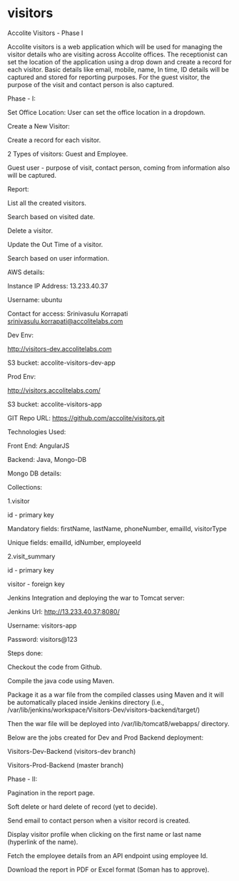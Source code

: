 # visitors

Accolite Visitors - Phase I

Accolite visitors is a web application which will be used for managing the visitor details who are visiting across Accolite offices. The receptionist can set the location of the application using a drop down and create a record for each visitor. Basic details like email, mobile, name, In time, ID details will be captured and stored for reporting purposes. For the guest visitor, the purpose of the visit and contact person is also captured. 


Phase - I:

Set Office Location: User can set the office location in a dropdown.

Create a New Visitor:

Create a record for each visitor. 

2 Types of visitors: Guest and Employee. 

Guest user - purpose of visit, contact person, coming from information also will be captured.


Report:

List all the created visitors.

Search based on visited date.

Delete a visitor.

Update the Out Time of a visitor.

Search based on user information.


AWS details:

Instance IP Address: 13.233.40.37

Username: ubuntu

Contact for access:  Srinivasulu Korrapati <srinivasulu.korrapati@accolitelabs.com>
            
Dev Env:

http://visitors-dev.accolitelabs.com

S3 bucket:  accolite-visitors-dev-app 

Prod Env:

http://visitors.accolitelabs.com/

S3 bucket: accolite-visitors-app

GIT Repo URL: https://github.com/accolite/visitors.git


Technologies Used:

Front End: AngularJS

Backend: Java, Mongo-DB


Mongo DB details:           

Collections: 

1.visitor 

id - primary key

   Mandatory fields: firstName, lastName, phoneNumber, emailId, visitorType
   
   Unique fields: emailId, idNumber, employeeId

2.visit_summary 

id - primary key

visitor - foreign key


Jenkins Integration and deploying the war to Tomcat server:

Jenkins Url: http://13.233.40.37:8080/

Username: visitors-app

Password: visitors@123


Steps done:

Checkout the code from Github.

Compile the java code using Maven.

Package it as a war file from the compiled classes using Maven and it will be automatically placed inside Jenkins directory
(i.e., /var/lib/jenkins/workspace/Visitors-Dev/visitors-backend/target/)

Then the war file will be deployed into /var/lib/tomcat8/webapps/ directory.


Below are the jobs created for Dev and Prod Backend deployment:

Visitors-Dev-Backend (visitors-dev branch)

Visitors-Prod-Backend (master branch)


Phase - II:

Pagination in the report page.

Soft delete or hard delete of record (yet to decide).

Send email to contact person when a visitor record is created.

Display visitor profile when clicking on the first name or last name (hyperlink of the name).

Fetch the employee details from an API endpoint using employee Id.

Download the report in PDF or Excel format (Soman has to approve).

